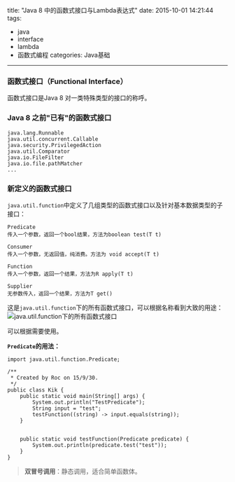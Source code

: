 title: "Java 8 中的函数式接口与Lambda表达式"
date: 2015-10-01 14:21:44
tags: 
- java
- interface
- lambda
- 函数式编程
categories: Java基础
---
### 函数式接口（Functional Interface）
函数式接口是Java 8 对一类特殊类型的接口的称呼。

### Java 8 之前"已有"的函数式接口

	java.lang.Runnable
	java.util.concurrent.Callable
	java.security.PrivilegedAction
	java.util.Comparator
	java.io.FileFilter
	java.io.file.pathMatcher
	...

<!--more-->

### 新定义的函数式接口

`java.util.function`中定义了几组类型的函数式接口以及针对基本数据类型的子接口：

	Predicate
	传入一个参数，返回一个bool结果，方法为boolean test(T t)
	
	Consumer
	传入一个参数，无返回值，纯消费。方法为 void accept(T t)
	
	Function
	传入一个参数，返回一个结果，方法为R apply(T t)
	
	Supplier
	无参数传入，返回一个结果，方法为T get()

这是`java.util.function`下的所有函数式接口，可以根据名称看到大致的用途：
![java.util.function下的所有函数式接口](http://7d9owd.com1.z0.glb.clouddn.com/images/95484557-79ee-4ac6-b453-f4b61786f1c1.png)

可以根据需要使用。



**`Predicate`的用法：**

	import java.util.function.Predicate;

	/**
	 * Created by Roc on 15/9/30.
	 */
	public class Kik {
		public static void main(String[] args) {
			System.out.println("TestPredicate");
			String input = "test";
			testFunction((string) -> input.equals(string));
		}


		public static void testFunction(Predicate predicate) {
			System.out.println(predicate.test("test"));
		}
	}



>**双冒号调用**：静态调用，适合简单函数体。



